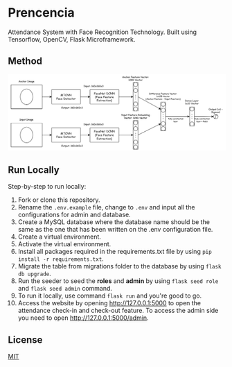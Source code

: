 # Prencencia

Attendance System with Face Recognition Technology. Built using Tensorflow, OpenCV, Flask Microframework.


## Method

<img src="./plot/architecture.png" />


## Run Locally

Step-by-step to run locally:
1. Fork or clone this repository.
2. Rename the ```.env.example``` file, change to ```.env``` and input all the configurations for admin and database.
3. Create a MySQL database where the database name should be the same as the one that has been written on the .env configuration file.
4. Create a virtual environment.
5. Activate the virtual environment.
6. Install all packages required in the requirements.txt file by using ```pip install -r requirements.txt```.
7. Migrate the table from migrations folder to the database by using ```flask db upgrade```.
8. Run the seeder to seed the **roles** and **admin** by using ```flask seed role``` and ```flask seed admin``` command.
9. To run it locally, use command ```flask run``` and you're good to go. 
10. Access the website by opening http://127.0.0.1:5000 to open the attendance check-in and check-out feature. To access the admin side you need to open http://127.0.0.1:5000/admin.


## License

[MIT](./LICENSE)
